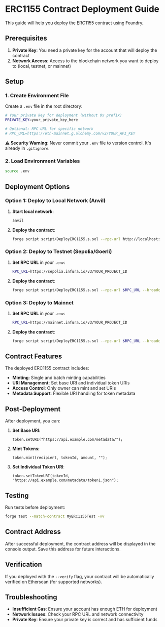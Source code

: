 # ERC1155 Contract Deployment Guide

This guide will help you deploy the ERC1155 contract using Foundry.

## Prerequisites

1. **Private Key**: You need a private key for the account that will deploy the contract
2. **Network Access**: Access to the blockchain network you want to deploy to (local, testnet, or mainnet)

## Setup

### 1. Create Environment File

Create a `.env` file in the root directory:

```bash
# Your private key for deployment (without 0x prefix)
PRIVATE_KEY=your_private_key_here

# Optional: RPC URL for specific network
# RPC_URL=https://eth-mainnet.g.alchemy.com/v2/YOUR_API_KEY
```

**⚠️ Security Warning**: Never commit your `.env` file to version control. It's already in `.gitignore`.

### 2. Load Environment Variables

```bash
source .env
```

## Deployment Options

### Option 1: Deploy to Local Network (Anvil)

1. **Start local network**:
   ```bash
   anvil
   ```

2. **Deploy the contract**:
   ```bash
   forge script script/DeployERC1155.s.sol --rpc-url http://localhost:8545 --broadcast
   ```

### Option 2: Deploy to Testnet (Sepolia/Goerli)

1. **Set RPC URL** in your `.env`:
   ```bash
   RPC_URL=https://sepolia.infura.io/v3/YOUR_PROJECT_ID
   ```

2. **Deploy the contract**:
   ```bash
   forge script script/DeployERC1155.s.sol --rpc-url $RPC_URL --broadcast --verify
   ```

### Option 3: Deploy to Mainnet

1. **Set RPC URL** in your `.env`:
   ```bash
   RPC_URL=https://mainnet.infura.io/v3/YOUR_PROJECT_ID
   ```

2. **Deploy the contract**:
   ```bash
   forge script script/DeployERC1155.s.sol --rpc-url $RPC_URL --broadcast --verify
   ```

## Contract Features

The deployed ERC1155 contract includes:

- **Minting**: Single and batch minting capabilities
- **URI Management**: Set base URI and individual token URIs
- **Access Control**: Only owner can mint and set URIs
- **Metadata Support**: Flexible URI handling for token metadata

## Post-Deployment

After deployment, you can:

1. **Set Base URI**:
   ```solidity
   token.setURI("https://api.example.com/metadata/");
   ```

2. **Mint Tokens**:
   ```solidity
   token.mint(recipient, tokenId, amount, "");
   ```

3. **Set Individual Token URI**:
   ```solidity
   token.setTokenURI(tokenId, "https://api.example.com/metadata/token1.json");
   ```

## Testing

Run tests before deployment:

```bash
forge test --match-contract MyERC1155Test -vv
```

## Contract Address

After successful deployment, the contract address will be displayed in the console output. Save this address for future interactions.

## Verification

If you deployed with the `--verify` flag, your contract will be automatically verified on Etherscan (for supported networks).

## Troubleshooting

- **Insufficient Gas**: Ensure your account has enough ETH for deployment
- **Network Issues**: Check your RPC URL and network connectivity
- **Private Key**: Ensure your private key is correct and has sufficient funds 